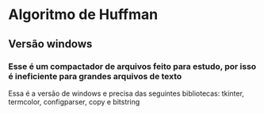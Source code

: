 # Algoritmo de Huffman
## Versão windows
### Esse é um compactador de arquivos feito para estudo, por isso é ineficiente para grandes arquivos de texto  
Essa é a versão de windows e precisa das seguintes bibliotecas: tkinter, termcolor, configparser, copy e bitstring


